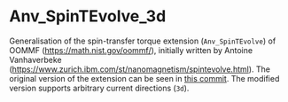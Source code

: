 # Anv_SpinTEvolve_3d

Generalisation of the spin-transfer torque extension (`Anv_SpinTEvolve`) of
OOMMF (https://math.nist.gov/oommf/), initially written by Antoine Vanhaverbeke
(https://www.zurich.ibm.com/st/nanomagnetism/spintevolve.html). The original
version of the extension can be seen in
[this commit](https://github.com/oommf-extensions/anv-spintevolve-3d/tree/75ddb5d04c40a7c7213ab2bba9cf1f4e7e0d79a8).
The modified version supports arbitrary current directions (`3d`).
